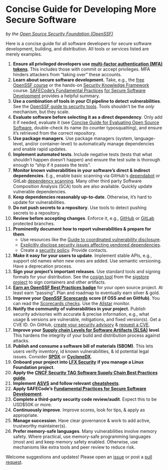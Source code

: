 # Concise Guide for Developing More Secure Software

_by the [Open Source Security Foundation (OpenSSF)](https://openssf.org)_

Here is a concise guide for all software developers for secure software development, building, and distribution. All tools or services listed are merely examples.

1. **Ensure all privileged developers use** [**multi-factor authentication (MFA) tokens**](https://github.com/ossf/great-mfa-project/blob/main/guide/token-usage-guide.md#readme). This includes those with commit or accept privileges. MFA hinders attackers from “taking over” these accounts.
2. **Learn about secure software development.** Take, e.g., the [free OpenSSF course](https://openssf.org/training/courses/) or the hands-on [Security Knowledge Framework](https://www.securityknowledgeframework.org/) course. [SAFECode’s Fundamental Practices](https://safecode.org/wp-content/uploads/2018/03/SAFECode_Fundamental_Practices_for_Secure_Software_Development_March_2018.pdf) [for Secure Software Development](https://safecode.org/wp-content/uploads/2018/03/SAFECode_Fundamental_Practices_for_Secure_Software_Development_March_2018.pdf) provides a helpful summary.
3. **Use a combination of tools in your CI pipeline to detect vulnerabilities**. See the [OpenSSF guide to security tools](https://github.com/ossf/wg-security-tooling/blob/main/guide.md#readme). Tools shouldn’t be the _only_ mechanism, but they scale.
4. **Evaluate software before selecting it as a direct dependency**. Only add it if needed, evaluate it (see [Concise Guide for Evaluating Open Source Software](https://best.openssf.org/Concise-Guide-for-Evaluating-Open-Source-Software), double-check its name (to counter typosquatting), and ensure it’s retrieved from the correct repository.
5. **Use package managers**. Use package managers (system, language-level, and/or container-level) to automatically manage dependencies and enable rapid updates.
6. **Implement automated tests**. Include negative tests (tests that what shouldn’t happen doesn’t happen) and ensure the test suite is thorough enough to “ship if it passes the tests”.
7. **Monitor known vulnerabilities in your software’s direct & indirect dependencies**. E.g., enable basic scanning via GitHub's [dependabot](https://docs.github.com/en/code-security/dependabot/dependabot-security-updates/configuring-dependabot-security-updates) or GitLab [dependency scanning](https://docs.gitlab.com/ee/user/application_security/dependency_scanning/). Many other third party Software Composition Analysis (SCA) tools are also available. Quickly update vulnerable dependencies.
8. **Keep dependencies reasonably up-to-date**. Otherwise, it’s hard to update for vulnerabilities.
9. **Do not push secrets to a repository**. Use tools to detect pushing secrets to a repository.
10. **Review before accepting changes**. Enforce it, e.g., [GitHub](https://docs.github.com/en/repositories/configuring-branches-and-merges-in-your-repository/defining-the-mergeability-of-pull-requests/about-protected-branches) or [GitLab](https://docs.gitlab.com/ee/user/project/protected_branches.html) protected branches.
11. **Prominently document how to report vulnerabilities & prepare for them**.
    - Use resources like the [Guide to coordinated vulnerability disclosure](https://github.com/ossf/oss-vulnerability-guide).
    - [Explicitly disclose security issues affecting vendored dependencies](Vendored-Dependencies-Guide.md).
    - Create a [security policy](https://github.com/ossf/oss-vulnerability-guide/tree/main/templates/security_policies). Provide contacts.
12. **Make it easy for your users to update**. Implement stable APIs, e.g., support old names when new ones are added. Use semantic versioning. Have a deprecation process.
13. **Sign your project’s important releases**. Use standard tools and signing formats for your distribution. See the [cosign tool](https://docs.sigstore.dev/cosign/overview) from the [sigstore project](https://www.sigstore.dev/) to sign containers and other artifacts.
14. [**Earn an OpenSSF Best Practices badge**](https://bestpractices.coreinfrastructure.org/) for your open source project. At least earn “passing”. Plan and roadmap to eventually earn silver & gold.
15. **Improve your** [**OpenSSF Scorecards**](https://github.com/ossf/scorecard) **score (if OSS and on GitHub)**. You can read the [Scorecards checks](https://github.com/ossf/scorecard#scorecard-checks). Use the [Allstar](https://github.com/ossf/allstar) monitor.
16. **Notify the community of vulnerabilities in your project.** Publish security advisories with accurate & precise information, e.g., what usage & versions are vulnerable, mitigations, and fixed version(s). Get a CVE ID. On GitHub, [create your security advisory](https://docs.github.com/en/code-security/repository-security-advisories/creating-a-repository-security-advisory#creating-a-security-advisory) & [request a CVE](https://docs.github.com/en/code-security/repository-security-advisories/about-github-security-advisories-for-repositories#cve-identification-numbers).
17. **Improve your** [**Supply chain Levels for Software Artifacts (SLSA)**](https://slsa.dev/) **level**. This hardens the integrity of your build and distribution process against attacks.
18. **Publish and consume a software bill of materials (SBOM)**. This lets users verify inventory, id known vulnerabilities, & id potential legal issues. Consider [**SPDX**](https://spdx.dev/) or [**CycloneDX**](https://cyclonedx.org/).
19. **Onboard your project into** [**LFX Security**](https://security.lfx.linuxfoundation.org/) **if you manage a Linux Foundation project**.
20. **Apply the** [**CNCF Security TAG Software Supply Chain Best Practices guide**](https://github.com/cncf/tag-security/blob/main/supply-chain-security/supply-chain-security-paper/CNCF_SSCP_v1.pdf).
21. **Implement** [**ASVS**](https://owasp.org/www-project-application-security-verification-standard/) **and follow relevant** [**cheatsheets**](https://cheatsheetseries.owasp.org/index.html).
22. **Apply SAFECode’s** [**Fundamental Practices for Secure Software Development**](https://safecode.org/uncategorized/fundamental-practices-secure-software-development/).
23. **Complete a third-party security code review/audit**. Expect this to be USD$50K or more.
24. **Continuously improve**. Improve scores, look for tips, & apply as appropriate.
25. **Manage succession**. Have clear governance & work to add active, trustworthy maintainer(s).
26. **Prefer memory-safe languages**. Many vulnerabilities involve memory safety. Where practical, use memory-safe programming languages (most are) and keep memory safety enabled. Otherwise, use mechanisms like extra tools and peer review to reduce risk.

Welcome suggestions and updates! Please open an [issue](https://github.com/ossf/wg-best-practices-os-developers/issues/) or post a [pull request](https://github.com/ossf/wg-best-practices-os-developers/pulls).
